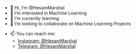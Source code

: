 - 👋 Hi, I’m @HesamMarshal
- 👀 I’m interested in Machine Learning
- 🌱 I’m currently learning 
- 💞️ I’m looking to collaborate on Machine Learning Projects
* 📫 You can reach me:
  * [Instagram: @HesamMarshal](http://instagram.com/HesamMarshal/)
  * [Telegram:  @HesamMarshal](http:/telegram.me/HesamMarshal) 
<!---
HesamMarshal/HesamMarshal is a ✨ special ✨ repository because its `README.md` (this file) appears on your GitHub profile.
You can click the Preview link to take a look at your changes.
--->
